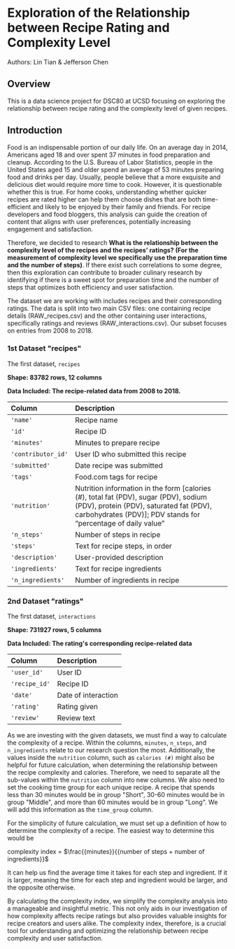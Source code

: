 # Exploration of the Relationship between Recipe Rating and Complexity Level

Authors: Lin Tian & Jefferson Chen

## Overview

This is a data science project for DSC80 at UCSD focusing on exploring the relationship between recipe rating and the complexity level of given recipes.

## Introduction

Food is an indispensable portion of our daily life. On an average day in 2014, Americans aged 18 and over spent 37 minutes in food preparation and cleanup. According to the U.S. Bureau of Labor Statistics, people in the United States aged 15 and older spend an average of 53 minutes preparing food and drinks per day. Usually, people believe that a more exquisite and delicious diet would require more time to cook. However, it is questionable whether this is true. For home cooks, understanding whether quicker recipes are rated higher can help them choose dishes that are both time-efficient and likely to be enjoyed by their family and friends. For recipe developers and food bloggers, this analysis can guide the creation of content that aligns with user preferences, potentially increasing engagement and satisfaction.

Therefore, we decided to research **What is the relationship between the complexity level of the recipes and the recipes' ratings? (For the measurement of complexity level we specifically use the preparation time and the number of steps)**. If there exist such correlations to some degree, then this exploration can contribute to broader culinary research by identifying if there is a sweet spot for preparation time and the number of steps that optimizes both efficiency and user satisfaction.

The dataset we are working with includes recipes and their corresponding ratings. The data is split into two main CSV files: one containing recipe details (RAW_recipes.csv) and the other containing user interactions, specifically ratings and reviews (RAW_interactions.csv). Our subset focuses on entries from 2008 to 2018.

### 1st Dataset "recipes"

The first dataset, `recipes`

**Shape: 83782 rows, 12 columns**

**Data Included: The recipe-related data from 2008 to 2018.**

| Column             | Description                                                    |
| :----------------- | :--------------------------------------------------------------|
| `'name'`           | Recipe name                                                    |
| `'id'`             | Recipe ID                                                      |
| `'minutes'`        | Minutes to prepare recipe                                      |
| `'contributor_id'` | User ID who submitted this recipe                              |
| `'submitted'`      | Date recipe was submitted                                      |
| `'tags'`           | Food.com tags for recipe                                       |
| `'nutrition'`      | Nutrition information in the form [calories (#), total fat (PDV), sugar (PDV), sodium (PDV), protein (PDV), saturated fat (PDV), carbohydrates (PDV)]; PDV stands for “percentage of daily value” |
| `'n_steps'`        | Number of steps in recipe                                      |
| `'steps'`          | Text for recipe steps, in order                                |
| `'description'`    | User-provided description                                      |
| `'ingredients'`    | Text for recipe ingredients                                    |
| `'n_ingredients'`  | Number of ingredients in recipe                                |

### 2nd Dataset "ratings"

The first dataset, `interactions`

**Shape: 731927 rows, 5 columns**

**Data Included: The rating's corresponding recipe-related data**

| Column        | Description         |
| :------------ | :------------------ |
| `'user_id'`   | User ID             |
| `'recipe_id'` | Recipe ID           |
| `'date'`      | Date of interaction |
| `'rating'`    | Rating given        |
| `'review'`    | Review text         |

As we are investing with the given datasets, we must find a way to calculate the complexity of a recipe. Within the columns, `minutes`, `n_steps`, and `n_ingredients` relate to our research question the most. Additionally, the values inside the `nutrition` column, such as `calories (#)` might also be helpful for future calculation, when determining the relationship between the recipe complexity and calories. Therefore, we need to separate all the sub-values within the `nutrition` column into new columns. We also need to set the cooking time group for each unique recipe. A recipe that spends less than 30 minutes would be in group "Short", 30-60 minutes would be in group "Middle", and more than 60 minutes would be in group "Long". We will add this information as the `time_group` column. 

For the simplicity of future calculation, we must set up a definition of how to determine the complexity of a recipe. The easiest way to determine this would be 

  complexity index = $\frac{{minutes}}{{number of steps + number of ingredients}}$ 

It can help us find the average time it takes for each step and ingredient. If it is larger, meaning the time for each step and ingredient would be larger, and the opposite otherwise. 

By calculating the complexity index, we simplify the complexity analysis into a manageable and insightful metric. This not only aids in our investigation of how complexity affects recipe ratings but also provides valuable insights for recipe creators and users alike. The complexity index, therefore, is a crucial tool for understanding and optimizing the relationship between recipe complexity and user satisfaction.
